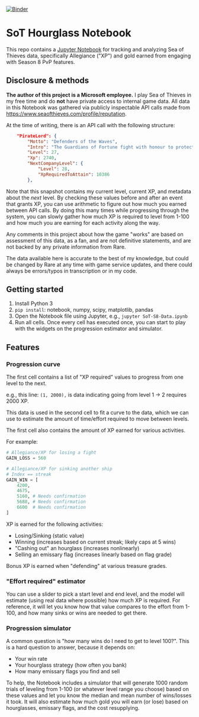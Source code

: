 [![Binder](https://mybinder.org/badge_logo.svg)](https://mybinder.org/v2/gh/sfuqua/sot-hourglass-data/main?labpath=SoT-S8-Data.ipynb)

# SoT Hourglass Notebook
This repo contains a [Jupyter Notebook](https://jupyter.org/) for tracking and analyzing Sea of Thieves data, specifically Allegiance ("XP") and gold earned from engaging with Season 8 PvP features.

## Disclosure & methods

**The author of this project is a Microsoft employee.** I play Sea of Thieves in my free time and do **not** have private access to internal game data. All data in this Notebook was gathered via publicly inspectable API calls made from https://www.seaofthieves.com/profile/reputation.

At the time of writing, there is an API call with the following structure:

```json
    "PirateLord": {
        "Motto": "Defenders of the Waves",
        "Intro": "The Guardians of Fortune fight with honour to protect the Sea of Thieves and all that threatens the pirate's life",
        "Level": 27,
        "Xp": 2740,
        "NextCompanyLevel": {
            "Level": 28,
            "XpRequiredToAttain": 10386
        },
```

Note that this snapshot contains my current level, current XP, and metadata about the *next* level. By checking these values before and after an event that grants XP, you can use arithmetic to figure out how much you earned between API calls. By doing this many times while progressing through the system, you can slowly gather how much XP is required to level from 1-100 and how much you are earning for each activity along the way.

Any comments in this project about how the game "works" are based on assessment of this data, as a fan, and are not definitive statements, and are not backed by any private information from Rare.

The data available here is accurate to the best of my knowledge, but could be changed by Rare at any time with game service updates, and there could always be errors/typos in transcription or in my code.

## Getting started

1. Install Python 3
2. `pip install`: notebook, numpy, scipy, matplotlib, pandas
3. Open the Notebook file using Jupyter, e.g., `jupyter SoT-S8-Data.ipynb`
4. Run all cells. Once every cell has executed once, you can start to play with the widgets on the progression estimator and simulator.

## Features

### Progression curve
The first cell contains a list of "XP required" values to progress from one level to the next.

e.g., this line: `(1, 2000),` is data indicating going from level 1 -> 2 requires 2000 XP.

This data is used in the second cell to fit a curve to the data, which we can use to estimate the amount of time/effort required to move between levels.

The first cell also contains the amount of XP earned for various activities. 

For example:

```python
# Allegiance/XP for losing a fight
GAIN_LOSS = 560

# Allegiance/XP for sinking another ship
# Index == streak
GAIN_WIN = [
    4200,
    4675,
    5160, # Needs confirmation
    5688, # Needs confirmation
    6600  # Needs confirmation
]
```

XP is earned for the following activities:

* Losing/Sinking (static value)
* Winning (increases based on current streak; likely caps at 5 wins)
* "Cashing out" an hourglass (increases nonlinearly)
* Selling an emissary flag (increases linearly based on flag grade)

Bonus XP is earned when "defending" at various treasure grades.

### "Effort required" estimator

You can use a slider to pick a start level and end level, and the model will estimate (using real data where possible) how much XP is required. For reference, it will let you know how that value compares to the effort from 1-100, and how many sinks or wins are needed to get there.

### Progression simulator

A common question is "how many wins do I need to get to level 100?". This is a hard question to answer, because it depends on:

* Your win rate
* Your hourglass strategy (how often you bank)
* How many emissary flags you find and sell

To help, the Notebook includes a simulator that will generate 1000 random trials of leveling from 1-100 (or whatever level range you choose) based on these values and let you know the median and mean number of wins/losses it took. It will also estimate how much gold you will earn (or lose) based on hourglasses, emissary flags, and the cost resupplying.

